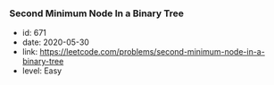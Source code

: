 ### Second Minimum Node In a Binary Tree

* id: 671
* date: 2020-05-30
* link: https://leetcode.com/problems/second-minimum-node-in-a-binary-tree
* level: Easy
